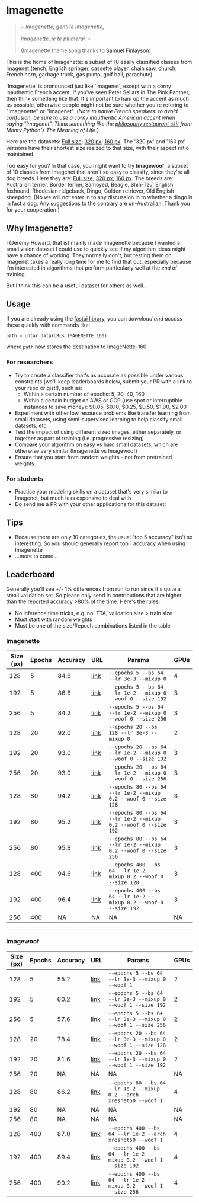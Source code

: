 # Imagenette

> 🎶 *Imagenette, gentille imagenette,*
>
> *Imagenette, je te plumerai.* 🎶
>
> (Imagenette theme song thanks to [Samuel Finlayson](https://twitter.com/IAmSamFin/status/1103737947004854272))

This is the home of Imagenette: a subset of 10 easily classified classes from Imagenet (tench, English springer, cassette player, chain saw, church, French horn, garbage truck, gas pump, golf ball, parachute).

'Imagenette' is pronounced just like 'Imagenet', except with a corny inauthentic French accent. If you've seen Peter Sellars in The Pink Panther, then think something like that. It's important to ham up the accent as much as possible, otherwise people might not be sure whether you're refering to "Imagenette" or "Imagenet". (*Note to native French speakers: to avoid confusion, be sure to use a corny inauthentic American accent when saying "Imagenet". Think something like the [philosophy restaurant skit](https://www.youtube.com/watch?v=oa0bCzwSNA0) from Monty Python's The Meaning of Life.*)

Here are the datasets: [Full size](https://s3.amazonaws.com/fast-ai-imageclas/imagenette.tgz); [320 px](https://s3.amazonaws.com/fast-ai-imageclas/imagenette-320.tgz); [160 px](https://s3.amazonaws.com/fast-ai-imageclas/imagenette-160.tgz). The '320 px' and '160 px' versions have their shortest size resized to that size, with their aspect ratio maintained.

Too easy for you? In that case, you might want to try **Imagewoof**, a subset of 10 classes from Imagenet that aren't so easy to classify, since they're all dog breeds. Here they are: [Full size](https://s3.amazonaws.com/fast-ai-imageclas/imagewoof.tgz); [320 px](https://s3.amazonaws.com/fast-ai-imageclas/imagewoof-320.tgz); [160 px](https://s3.amazonaws.com/fast-ai-imageclas/imagewoof-160.tgz). The breeds are: Australian terrier, Border terrier, Samoyed, Beagle, Shih-Tzu, English foxhound, Rhodesian ridgeback, Dingo, Golden retriever, Old English sheepdog. (No we will not enter in to any discussion in to whether a dingo is in fact a dog. Any suggestions to the contrary are un-Australian. Thank you for your cooperation.)

## Why Imagenette?

I (Jeremy Howard, that is) mainly made Imagenette because I wanted a small vision dataset I could use to quickly see if my algorithm ideas might have a chance of working. They normally don't, but testing them on Imagenet takes a really long time for me to find that out, especially because I'm interested in algorithms that perform particularly well at the *end* of training.

But I think this can be a useful dataset for others as well.

## Usage

If you are already using the [fastai library](https://docs.fast.ai), you can _download and access_ these quickly with commands like:
```python
path = untar_data(URLs.IMAGENETTE_160)
```
where `path` now stores the destination to ImageNette-160.  

### For researchers

- Try to create a classifier that's as accurate as possible under various constraints (we'll keep leaderboards below, submit your PR with a link to your repo or gist!), such as:
  - Within a certain number of epochs: 5, 20, 40, 160
  - Within a certain budget on AWS or GCP (use spot or interruptible instances to save money): $0.05, $0.10, $0.25, $0.50, $1.00, $2.00
- Experiment with other low resource problems like transfer learning from small datasets, using semi-supervised learning to help classify small datasets, etc
- Test the impact of using different sized images, either separately, or together as part of training (i.e. progressive resizing)
- Compare your algorithm on easy vs hard small datasets, which are otherwise very similar (Imagenette vs Imagewoof)
- Ensure that you start from random weights - not from pretrained weights.

### For students

- Practice your modeling skills on a dataset that's very similar to Imagenet, but much less expensive to deal with
- Do send me a PR with your other applications for this dataset!

## Tips

- Because there are only 10 categories, the usual "top 5 accuracy" isn't so interesting. So you should generally report top 1 accuracy when using Imagenette
- ...more to come...

## Leaderboard

Generally you'll see +/- 1% differences from run to run since it's quite a small validation set. So please only send in contributions that are higher than the reported accuracy >80% of the time. Here's the rules:

- No inference time tricks, e.g. no: TTA, validation size > train size
- Must start with random weights
- Must be one of the size/#epoch combinations listed in the table

### Imagenette

| Size (px) | Epochs | Accuracy | URL | Params | GPUs |
|--|--|--|--|--|--|
| 128 | 5 | 84.6 | [link](https://github.com/fastai/fastai/blob/master/examples/train_imagenette.py) | `--epochs 5 --bs 64 --lr 3e-3 --mixup 0` | 4 |
| 192 | 5 | 86.6 | [link](https://github.com/fastai/fastai/blob/master/examples/train_imagenette.py) | `--epochs 5 --bs 64 --lr 1e-2 --mixup 0 --woof 0 --size 192` | 3 |
| 256 | 5 | 84.2 | [link](https://github.com/fastai/fastai/blob/master/examples/train_imagenette.py) | `--epochs 5 --bs 64 --lr 1e-2 --mixup 0 --woof 0 --size 256` | 3 |
| 128 | 20 | 92.0 | [link](https://github.com/fastai/fastai/blob/master/examples/train_imagenette.py) | `--epochs 20 --bs 128 --lr 3e-3 --mixup 0` | 2 |
| 192 | 20 | 93.0 | [link](https://github.com/fastai/fastai/blob/master/examples/train_imagenette.py) | `--epochs 20 --bs 64 --lr 1e-2 --mixup 0 --woof 0 --size 192` | 3 |
| 256 | 20 | 93.0 | [link](https://github.com/fastai/fastai/blob/master/examples/train_imagenette.py) | `--epochs 20 --bs 64 --lr 1e-2 --mixup 0 --woof 0 --size 256` | 3 |
| 128 | 80 | 94.2 | [link](https://github.com/fastai/fastai/blob/master/examples/train_imagenette.py) | `--epochs 80 --bs 64 --lr 1e-2 --mixup 0.2 --woof 0 --size 128` | 3 |
| 192 | 80 | 95.2 | [link](https://github.com/fastai/fastai/blob/master/examples/train_imagenette.py) | `--epochs 80 --bs 64 --lr 1e-2 --mixup 0.2 --woof 0 --size 192` | 3 |
| 256 | 80 | 95.8 | [link](https://github.com/fastai/fastai/blob/master/examples/train_imagenette.py) | `--epochs 80 --bs 64 --lr 1e-2 --mixup 0.2 --woof 0 --size 256` | 3 |
| 128 | 400 | 94.6 | [link](https://github.com/fastai/fastai/blob/master/examples/train_imagenette.py) | `--epochs 400 --bs 64 --lr 1e-2 --mixup 0.2 --woof 0 --size 128` | 3 |
| 192 | 400 | 96.4 | [link](https://github.com/fastai/fastai/blob/master/examples/train_imagenette.py) | `--epochs 400 --bs 64 --lr 1e-2 --mixup 0.2 --woof 0 --size 192` | 3 |
| 256 | 400 | NA | NA | NA | NA |

----

### Imagewoof

| Size (px) | Epochs | Accuracy | URL | Params | GPUs |
|--|--|--|--|--|--|
| 128 | 5 | 55.2 | [link](https://github.com/fastai/fastai/blob/master/examples/train_imagenette.py) | `--epochs 5 --bs 64 --lr 3e-3 --mixup 0 --woof 1` | 2 |
| 192 | 5 | 60.2 | [link](https://github.com/fastai/fastai/blob/master/examples/train_imagenette.py) | `--epochs 5 --bs 64 --lr 3e-3 --mixup 0 --woof 1 --size 192` | 2 |
| 256 | 5 | 57.6 | [link](https://github.com/fastai/fastai/blob/master/examples/train_imagenette.py) | `--epochs 5 --bs 64 --lr 3e-3 --mixup 0 --woof 1 --size 256` | 2 |
| 128 | 20 | 78.4 | [link](https://github.com/fastai/fastai/blob/master/examples/train_imagenette.py) | `--epochs 20 --bs 64 --lr 3e-3 --mixup 0 --woof 1 --size 128` | 2 |
| 192 | 20 | 81.6 | [link](https://github.com/fastai/fastai/blob/master/examples/train_imagenette.py) | `--epochs 20 --bs 64 --lr 3e-3 --mixup 0 --woof 1 --size 192` | 2 |
| 256 | 20 | NA | NA | NA | NA |
| 128 | 80 | 86.2 | [link](https://github.com/fastai/fastai/blob/master/examples/train_imagenette.py) | `--epochs 80 --bs 64 --lr 1e-2 --mixup 0.2 --arch xresnet50 --woof 1` | 4 |
| 192 | 80 | NA | NA | NA | NA |
| 256 | 80 | NA | NA | NA | NA |
| 128 | 400 | 87.0 | [link](https://github.com/fastai/fastai/blob/master/examples/train_imagenette.py) | `--epochs 400 --bs 64 --lr 1e-2 --arch xresnet50 --woof 1` | 4 |
| 192 | 400 | 89.4 | [link](https://github.com/fastai/fastai/blob/master/examples/train_imagenette.py) | `--epochs 400 --bs 64 --lr 1e-2 --mixup 0.2 --woof 1 --size 192` | 4 |
| 256 | 400 | 90.2 | [link](https://github.com/fastai/fastai/blob/master/examples/train_imagenette.py) | `--epochs 400 --bs 64 --lr 1e-2 --mixup 0.2 --woof 1 --size 256` | 4 |
